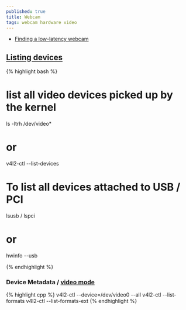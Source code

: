 ```yaml
---
published: true
title: Webcam
tags: webcam hardware video
---
```

- [Finding a low-latency webcam](https://makehardware.com/2016/03/29/finding-a-low-latency-webcam/)

## [Listing devices](https://askubuntu.com/questions/348838/how-to-check-available-webcams-from-the-command-line)
{% highlight bash %}
# list all video devices picked up by the kernel 
ls -ltrh /dev/video*

# or
v4l2-ctl --list-devices

# To list all devices attached to USB / PCI
lsusb / lspci
# or
hwinfo --usb

{% endhighlight %}

### Device Metadata / [video mode](https://superuser.com/questions/639738/how-can-i-list-the-available-video-modes-for-a-usb-webcam-in-linux)
{% highlight cpp %}
v4l2-ctl --device=/dev/video0 --all
v4l2-ctl --list-formats
v4l2-ctl --list-formats-ext
{% endhighlight %}